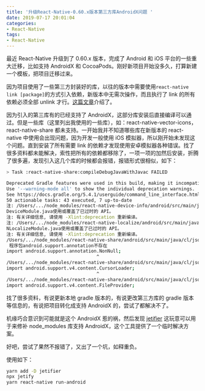```yaml
---
title: '升级React-Native-0.60.x版本第三方库AndroidX问题 '
date: 2019-07-17 20:01:04
categories: 
- React-Native
tags:
- React-Native
---
```

最近 React-Native 升级到了 0.60.x 版本，完成了 Android 和 iOS 平台的一些重大迁移，比如支持 AndroidX 和 CocoaPods。刚好新项目开始没多久，打算新建一个模板，把项目迁移过来。

因为项目使用了一些第三方封装好的库，以往的版本中需要使用`react-native link [package]`的方式引入依赖，新版本中无需次操作，而且执行了 link 的所有依赖必须全部 unlink 才行。[这篇文章](https://github.com/react-native-community/cli/blob/master/docs/autolinking.md)介绍了。
<!-- more -->

因为引入的第三库有的已经支持了 AndroidX，这部分库安装后直接编译可以通过。但是一些库（这里列出我使用的一些库），如：react-native-vector-icons，react-native-share 都未支持。一开始我并不知道哪些库在新版本的 react-native 中使用会出现问题，因为开发一般使用 iOS 模拟器，所以刚开始未发现这个问题。直到安装了所有需要 link 的依赖才发现使用安卓模拟器各种错误。找了很多资料都未能解决，索性把所有的依赖都移除了，一项一项的加然后安装，折腾了很多遍，发现引入这几个库的时候都会报错，报错形式很相似，如下：

```bash
> Task :react-native-share:compileDebugJavaWithJavac FAILED

Deprecated Gradle features were used in this build, making it incompatible with Gradle 6.0.
Use '--warning-mode all' to show the individual deprecation warnings.
See https://docs.gradle.org/5.4.1/userguide/command_line_interface.html#sec:command_line_warnings
50 actionable tasks: 43 executed, 7 up-to-date
注: /Users/.../node_modules/react-native-device-info/android/src/main/java/com/learnium/RNDeviceInfo/RN
DeviceModule.java使用或覆盖了已过时的 API。
注: 有关详细信息, 请使用 -Xlint:deprecation 重新编译。
注: /Users/.../node_modules/react-native-localize/android/src/main/java/com/reactcommunity/rnlocalize/R
NLocalizeModule.java使用或覆盖了已过时的 API。
注: 有关详细信息, 请使用 -Xlint:deprecation 重新编译。
/Users/.../node_modules/react-native-share/android/src/main/java/cl/json/RNSharePathUtil.java:12: 错误:
 程序包android.support.annotation不存在
import android.support.annotation.NonNull;
                                 ^
/Users/.../node_modules/react-native-share/android/src/main/java/cl/json/RNSharePathUtil.java:13: 错误: 程序包android.support.v4.content不存在
import android.support.v4.content.CursorLoader;
                                 ^
/Users/.../node_modules/react-native-share/android/src/main/java/cl/json/RNSharePathUtil.java:14: 错误: 程序包android.support.v4.content不存在
import android.support.v4.content.FileProvider;
```

找了很多资料，有说更新本地 gradle 版本的，有说更改第三方库的 gradle 版本等信息的，有说把项目转化成支持 AndroidX 的，尝试了都解决不了。

机缘巧合意识到可能就是这个 AndroidX 惹的祸，然后发现 [jetifier](https://github.com/mikehardy/jetifier) 这玩意可以用于来修补 node_modules 库支持 AndroidX，这个工具提供了一个临时解决方案。

好吧，尝试了果然不报错了，又出了一个坑，如释重负。

使用如下：

```bash
yarn add -D jetifier
npx jetify
yarn react-native run-android
```
